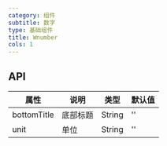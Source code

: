 ```yaml
---
category: 组件
subtitle: 数字
type: 基础组件
title: Wnumber
cols: 1
---
```


## API

| 属性        | 说明                                       | 类型     | 默认值    |
| ---------- | ---------------------------------------- | ------ | ------ |
| bottomTitle| 底部标题                                  | String | ''     |
| unit       | 单位                                     | String | ''     |
